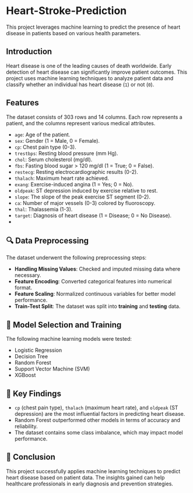 # Heart-Stroke-Prediction
This project leverages machine learning to predict the presence of heart disease in patients based on various health parameters. 
## Introduction
Heart disease is one of the leading causes of death worldwide. Early detection of heart disease can significantly improve patient outcomes. This project uses machine learning techniques to analyze patient data and classify whether an individual has heart disease (`1`) or not (`0`).
## Features
The dataset consists of 303 rows and 14 columns. Each row represents a patient, and the columns represent various medical attributes.
- `age`: Age of the patient.
- `sex`: Gender (1 = Male, 0 = Female).
- `cp`: Chest pain type (0-3).
- `trestbps`: Resting blood pressure (mm Hg).
- `chol`: Serum cholesterol (mg/dl).
- `fbs`: Fasting blood sugar > 120 mg/dl (1 = True; 0 = False).
- `restecg`: Resting electrocardiographic results (0-2).
- `thalach`: Maximum heart rate achieved.
- `exang`: Exercise-induced angina (1 = Yes; 0 = No).
- `oldpeak`: ST depression induced by exercise relative to rest.
- `slope`: The slope of the peak exercise ST segment (0-2).
- `ca`: Number of major vessels (0-3) colored by fluoroscopy.
- `thal`: Thalassemia (1-3).
- `target`: Diagnosis of heart disease (1 = Disease; 0 = No Disease).
- 
## 🔍 Data Preprocessing
The dataset underwent the following preprocessing steps:

- **Handling Missing Values**: Checked and imputed missing data where necessary.
- **Feature Encoding**: Converted categorical features into numerical format.
- **Feature Scaling**: Normalized continuous variables for better model performance.
- **Train-Test Split**: The dataset was split into **training** and **testing** data.

## 🤖 Model Selection and Training
The following machine learning models were tested:

- Logistic Regression
- Decision Tree
- Random Forest
- Support Vector Machine (SVM)
- XGBoost

## 📌 Key Findings
- `cp` (chest pain type), `thalach` (maximum heart rate), and `oldpeak` (ST depression) are the most influential factors in predicting heart disease.
- Random Forest outperformed other models in terms of accuracy and reliability.
- The dataset contains some class imbalance, which may impact model performance.

## 📜 Conclusion
This project successfully applies machine learning techniques to predict heart disease based on patient data. The insights gained can help healthcare professionals in early diagnosis and prevention strategies.
